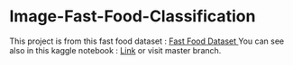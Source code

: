 # Image-Fast-Food-Classification

This project is from this fast food dataset : [Fast Food Dataset ](https://www.kaggle.com/datasets/utkarshsaxenadn/fast-food-classification-dataset)
You can see also in this kaggle notebook : [Link](https://www.kaggle.com/code/daffamaulana42/foodclassification)
or visit master branch.
